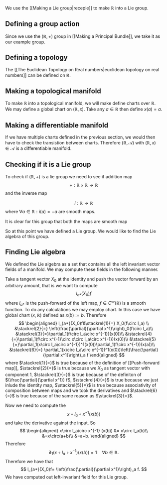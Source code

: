 We use the [[Making a Lie group|recepie]] to make $\mathbb{R}$ into a Lie group. 

## Defining a group action
Since we use the $(\mathbb{R},+)$ group in [[Making a Principal Bundle]], we take it as our example group.

## Defining a topology
The [[The Euclidean Topology on Real numbers|euclidean topology on real numbers]] can be defined on $\mathbb{R}$.

## Making a topological manifold
To make $\mathbb{R}$ into a topological manifold, we will make define charts over $\mathbb{R}$. We may define a global chart on ($\mathbb{R},x)$. Take any $a\in\mathbb{R}$ then define $x(a) = a$. 

## Making a differentiable manifold
If we have multiple charts defined in the previous section, we would then have to check the transistion between charts. Therefore $(\mathbb{R},\mathcal{A})$ with $(\mathbb{R},x)\in\mathcal{A}$ is a differentiable manifold.

## Checking if it is a Lie group

To check if $(\mathbb{R},+)$ is a lie group we need to see if addition map
$$
+:\mathbb{R}\times\mathbb{R}\rightarrow \mathbb{R}
$$
and the inverse map

$$
i:\mathbb{R}\rightarrow \mathbb{R}
$$
where $\forall a\in\mathbb{R}:i(a)=-a$ are smooth maps.

It is clear for this group that both the maps are smooth map

So at this point we have defined a Lie group. We would like to find the Lie algebra of this group.

## Finding Lie algebra

We defined the Lie algebra as a set that contains all the left invariant vector fields of a manifold. We may compute these fields in the following manner.

Take a tangent vector $X_{0}$ at the identity and push the vector forward by an arbitrary amount, that is we want to compute
$$
l_{a*}(X_{0})f
$$
where $l_{a*}$ is the push-forward of the left map, $f\in C^\infty(\mathbb{R})$ is a smooth function. To do any calculations we may employ chart. In this case we have global chart $(x,\mathbb{R})$ defined as $x(b) := b$. Therefore
$$
\begin{aligned}
l_{a*}(X_0)f&\stackrel{1}{=} X_0(f\circ l_a) \\
&\stackrel{2}{=} \left(\frac{\partial}{\partial x^1}\right)_0(f\circ l_a)\\
&\stackrel{3}{=}\partial_1(f\circ l_a\circ x^{-1})(x(0))\\
&\stackrel{4}{=}\partial_1(f\circ x^{-1}\circ x\circ l_a\circ x^{-1})(x(0))\\
&\stackrel{5}{=}\partial_1(x\circ l_a\circ x^{-1})^1(x(0))\partial_1(f\circ x^{-1})(x(a))\\
&\stackrel{6}{=} \partial_1(x\circ l_a\circ x^{-1})^1(x(0))\left(\frac{\partial}{\partial x^1}\right)_a f
\end{aligned}
$$
where $\stackrel{1}{=}$ is true because of the definition of [[Push-forward map]], $\stackrel{2}{=}$ is true because we $X_0$ as tangent vector with component $1$, $\stackrel{3}{=}$ is true because of the definiton of $(\frac{\partial}{\partial x^1}) f$, $\stackrel{4}{=}$ is true because we just inlude the identity map, $\stackrel{5}{=}$ is true because associativity of composition between maps and we took the derivatives and $\stackrel{6}{=}$ is true because of the same reason as $\stackrel{3}{=}$.

Now we need to compute the 
$$
x\circ l_a\circ x^{-1} (x(b))
$$
and take the derivative against the input. So
$$
\begin{aligned}
x\circ l_a\circ x^{-1} (x(b)) &= x\circ l_a(b)\\
&=x\circ(a+b)\\
&=a+b.
\end{aligned}
$$
Therefore
$$
\partial_1(x\circ l_a\circ x^{-1}) (x(b)) = 1 \quad\forall b\in\mathbb{R}.
$$
Therefore we have that
$$
l_{a*}(X_0)f= \left(\frac{\partial}{\partial x^1}\right)_a f.
$$
We have computed out left-invariant field for this Lie group.